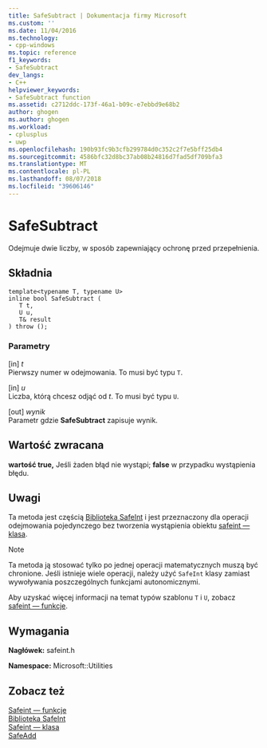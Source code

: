 ```yaml
---
title: SafeSubtract | Dokumentacja firmy Microsoft
ms.custom: ''
ms.date: 11/04/2016
ms.technology:
- cpp-windows
ms.topic: reference
f1_keywords:
- SafeSubtract
dev_langs:
- C++
helpviewer_keywords:
- SafeSubtract function
ms.assetid: c2712ddc-173f-46a1-b09c-e7ebbd9e68b2
author: ghogen
ms.author: ghogen
ms.workload:
- cplusplus
- uwp
ms.openlocfilehash: 190b93fc9b3cfb299784d0c352c2f7e5bff25db4
ms.sourcegitcommit: 4586bfc32d8bc37ab08b24816d7fad5df709bfa3
ms.translationtype: MT
ms.contentlocale: pl-PL
ms.lasthandoff: 08/07/2018
ms.locfileid: "39606146"
---
```

# <a name="safesubtract"></a>SafeSubtract
Odejmuje dwie liczby, w sposób zapewniający ochronę przed przepełnienia.  
  
## <a name="syntax"></a>Składnia  
  
```  
template<typename T, typename U>  
inline bool SafeSubtract (  
   T t,  
   U u,  
   T& result  
) throw ();  
```  
  
### <a name="parameters"></a>Parametry  
 [in] *t*  
 Pierwszy numer w odejmowania. To musi być typu `T`.  
  
 [in] *u*  
 Liczba, którą chcesz odjąć od *t*. To musi być typu `U`.  
  
 [out] *wynik*  
 Parametr gdzie **SafeSubtract** zapisuje wynik.  
  
## <a name="return-value"></a>Wartość zwracana  
 **wartość true,** Jeśli żaden błąd nie wystąpi; **false** w przypadku wystąpienia błędu.  
  
## <a name="remarks"></a>Uwagi  
 Ta metoda jest częścią [Biblioteka SafeInt](../windows/safeint-library.md) i jest przeznaczony dla operacji odejmowania pojedynczego bez tworzenia wystąpienia obiektu [safeint — klasa](../windows/safeint-class.md).  
  
> [!NOTE]
>  Ta metoda ją stosować tylko po jednej operacji matematycznych muszą być chronione. Jeśli istnieje wiele operacji, należy użyć `SafeInt` klasy zamiast wywoływania poszczególnych funkcjami autonomicznymi.  
  
 Aby uzyskać więcej informacji na temat typów szablonu `T` i `U`, zobacz [safeint — funkcje](../windows/safeint-functions.md).  
  
## <a name="requirements"></a>Wymagania  
 **Nagłówek:** safeint.h  
  
 **Namespace:** Microsoft::Utilities  
  
## <a name="see-also"></a>Zobacz też  
 [Safeint — funkcje](../windows/safeint-functions.md)   
 [Biblioteka SafeInt](../windows/safeint-library.md)   
 [Safeint — klasa](../windows/safeint-class.md)   
 [SafeAdd](../windows/safeadd.md)